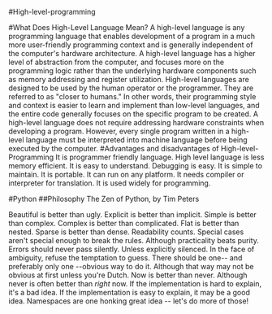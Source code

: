 #High-level-programming

#What Does High-Level Language Mean?
A high-level language is any programming language that enables development of a program in a much more user-friendly programming context and is generally independent of the computer's hardware architecture.
A high-level language has a higher level of abstraction from the computer, and focuses more on the programming logic rather than the underlying hardware components such as memory addressing and register utilization.
High-level languages are designed to be used by the human operator or the programmer. They are referred to as "closer to humans." In other words, their programming style and context is easier to learn and implement than low-level languages,
and the entire code generally focuses on the specific program to be created.
A high-level language does not require addressing hardware constraints when developing a program. However, every single program written in a high-level language must be interpreted into machine language before being executed by the computer.
#Advantages and disadvantages of High-level-Programming
It is programmer friendly language.
High level language is less memory efficient.
It is easy to understand.
Debugging is easy.
It is simple to maintain.
It is portable.
It can run on any platform.
It needs compiler or interpreter for translation.
It is used widely for programming.


#Python
##Philosophy
The Zen of Python, by Tim Peters

Beautiful is better than ugly.
Explicit is better than implicit.
Simple is better than complex.
Complex is better than complicated.
Flat is better than nested.
Sparse is better than dense.
Readability counts.
Special cases aren't special enough to break the rules.
Although practicality beats purity.
Errors should never pass silently.
Unless explicitly silenced.
In the face of ambiguity, refuse the temptation to guess.
There should be one-- and preferably only one --obvious way to do it.
Although that way may not be obvious at first unless you're Dutch.
Now is better than never.
Although never is often better than *right* now.
If the implementation is hard to explain, it's a bad idea.
If the implementation is easy to explain, it may be a good idea.
Namespaces are one honking great idea -- let's do more of those!

